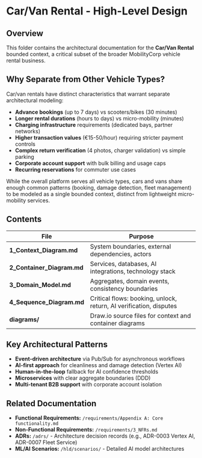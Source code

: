 # Car/Van Rental - High-Level Design

## Overview

This folder contains the architectural documentation for the **Car/Van Rental** bounded context, a critical subset of the broader MobilityCorp vehicle rental business.

## Why Separate from Other Vehicle Types?

Car/van rentals have distinct characteristics that warrant separate architectural modeling:

- **Advance bookings** (up to 7 days) vs scooters/bikes (30 minutes)
- **Longer rental durations** (hours to days) vs micro-mobility (minutes)
- **Charging infrastructure** requirements (dedicated bays, partner networks)
- **Higher transaction values** (€15-50/hour) requiring stricter payment controls
- **Complex return verification** (4 photos, charger validation) vs simple parking
- **Corporate account support** with bulk billing and usage caps
- **Recurring reservations** for commuter use cases

While the overall platform serves all vehicle types, cars and vans share enough common patterns (booking, damage detection, fleet management) to be modeled as a single bounded context, distinct from lightweight micro-mobility services.

## Contents

| File | Purpose |
|------|---------|
| **1_Context_Diagram.md** | System boundaries, external dependencies, actors |
| **2_Container_Diagram.md** | Services, databases, AI integrations, technology stack |
| **3_Domain_Model.md** | Aggregates, domain events, consistency boundaries |
| **4_Sequence_Diagram.md** | Critical flows: booking, unlock, return, AI verification, disputes |
| **diagrams/** | Draw.io source files for context and container diagrams |

## Key Architectural Patterns

- **Event-driven architecture** via Pub/Sub for asynchronous workflows
- **AI-first approach** for cleanliness and damage detection (Vertex AI)
- **Human-in-the-loop** fallback for AI confidence thresholds
- **Microservices** with clear aggregate boundaries (DDD)
- **Multi-tenant B2B support** with corporate account isolation

## Related Documentation

- **Functional Requirements:** `/requirements/Appendix A: Core functionality.md`
- **Non-Functional Requirements:** `/requirements/3_NFRs.md`
- **ADRs:** `/adrs/` - Architecture decision records (e.g., ADR-0003 Vertex AI, ADR-0007 Fleet Service)
- **ML/AI Scenarios:** `/hld/scenarios/` - Detailed AI model architectures
